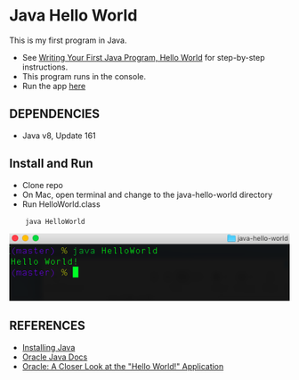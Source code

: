 # Java Hello World

This is my first program in Java.
- See [Writing Your First Java Program, Hello World](java/java-hello-world.md) for step-by-step instructions.
- This program runs in the console.
- Run the app [here]( http://tpcg.io/No64y7)


## DEPENDENCIES

- Java v8, Update 161

## Install and Run

- Clone repo
- On Mac, open terminal and change to the java-hello-world directory
- Run HelloWorld.class

```java
    java HelloWorld
```
<p align="center">
  <img src="hello-world.png">
</p>

## REFERENCES

- [Installing Java](https://java.com/en/download/help/index_installing.xml)
- [Oracle Java Docs](https://java.com/en/download/faq/java_mac.xml) 
- [Oracle: A Closer Look at the "Hello World!" Application](https://docs.oracle.com/javase/tutorial/getStarted/application/index.html)